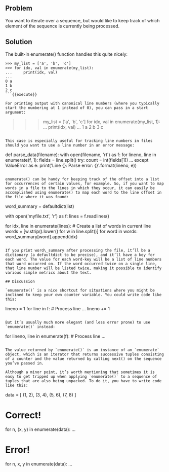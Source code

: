 ## Problem

You want to iterate over a sequence, but would like to keep track of which element of the sequence is currently being processed.

## Solution

The built-in enumerate() function handles this quite nicely:

```
>>> my_list = ['a', 'b', 'c']
>>> for idx, val in enumerate(my_list):
...     print(idx, val)
...
0 a
1 b
2 c
```{{execute}}

For printing output with canonical line numbers (where you typically start the numbering at 1 instead of 0), you can pass in a start argument:

```
>>> my_list = ['a', 'b', 'c']
>>> for idx, val in enumerate(my_list, 1):
...     print(idx, val)
...
1 a
2 b
3 c
```{{execute}}

This case is especially useful for tracking line numbers in files should you want to use a line number in an error message:

```
def parse_data(filename):
    with open(filename, 'rt') as f:
         for lineno, line in enumerate(f, 1):
             fields = line.split()
             try:
                 count = int(fields[1])
                 ...
             except ValueError as e:
                 print('Line {}: Parse error: {}'.format(lineno, e))
```{{execute}}

enumerate() can be handy for keeping track of the offset into a list for occurrences of certain values, for example. So, if you want to map words in a file to the lines in which they occur, it can easily be accomplished using enumerate() to map each word to the line offset in the file where it was found:

```
word_summary = defaultdict(list)

with open('myfile.txt', 'r') as f:
    lines = f.readlines()

for idx, line in enumerate(lines):
    # Create a list of words in current line
    words = [w.strip().lower() for w in line.split()]
    for word in words:
        word_summary[word].append(idx)
```{{execute}}

If you print word\_summary after processing the file, it’ll be a dictionary (a defaultdict to be precise), and it’ll have a key for each word. The value for each word-key will be a list of line numbers that word occurred on. If the word occurred twice on a single line, that line number will be listed twice, making it possible to identify various simple metrics about the text.

## Discussion

`enumerate()` is a nice shortcut for situations where you might be inclined to keep your own counter variable. You could write code like this:

```
lineno = 1
for line in f:
    # Process line
    ...
    lineno += 1
```{{execute}}

But it’s usually much more elegant (and less error prone) to use `enumerate()` instead:

```
for lineno, line in enumerate(f):
    # Process line
    ...
```{{execute}}

The value returned by `enumerate()` is an instance of an `enumerate` object, which is an iterator that returns successive tuples consisting of a counter and the value returned by calling next() on the sequence you’ve passed in.

Although a minor point, it’s worth mentioning that sometimes it is easy to get tripped up when applying `enumerate()` to a sequence of tuples that are also being unpacked. To do it, you have to write code like this:

```
data = [ (1, 2), (3, 4), (5, 6), (7, 8) ]

# Correct!
for n, (x, y) in enumerate(data):
    ...

# Error!
for n, x, y in enumerate(data):
    ...
```{{execute}}